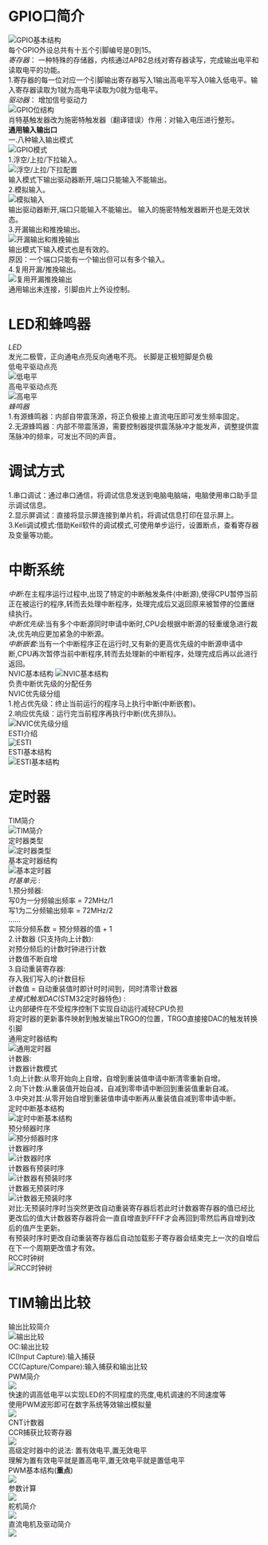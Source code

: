 # GPIO口简介 #  
![GPIO基本结构](GPIO基本结构.png)  
每个GPIO外设总共有十五个引脚编号是0到15。  
*寄存器*： 一种特殊的存储器，内核通过APB2总线对寄存器读写，完成输出电平和读取电平的功能。  
1.寄存器的每一位对应一个引脚输出寄存器写入1输出高电平写入0输入低电平。输入寄存器读取为1就为高电平读取为0就为低电平。  
*驱动器*： 增加信号驱动力  
![GPIO位结构](GPIO位结构.png)   
肖特基触发器改为施密特触发器（翻译错误）作用：对输入电压进行整形。  
**通用输入输出口**  
一.八种输入输出模式  
![GPIO模式](八种输入输出模式.png)  
1.浮空/上拉/下拉输入。  
![浮空/上拉/下拉配置](浮空上拉下拉.png)  
输入模式下输出驱动器断开,端口只能输入不能输出。  
2.模拟输入。  
![模拟输入](模拟输入.png)  
输出驱动器断开,端口只能输入不能输出。 
输入的施密特触发器断开也是无效状态。  
3.开漏输出和推挽输出。  
![开漏输出和推挽输出](开漏输出和推挽输出.png)  
输出模式下输入模式也是有效的。  
原因：一个端口只能有一个输出但可以有多个输入。  
4.复用开漏/推挽输出。  
![复用开漏推挽输出](复用开漏推挽输出.png)  
通用输出未连接，引脚由片上外设控制。  
# LED和蜂鸣器 #  
*LED*  
发光二极管，正向通电点亮反向通电不亮。 
长脚是正极短脚是负极   
低电平驱动点亮  
![低电平](低电平.png)  
高电平驱动点亮  
![高电平](高电平.png)   
*蜂鸣器*  
1.有源蜂鸣器：内部自带震荡源，将正负极接上直流电压即可发生频率固定。  
2.无源蜂鸣器：内部不带震荡源，需要控制器提供震荡脉冲才能发声，调整提供震荡脉冲的频率，可发出不同的声音。   
# 调试方式 #   
1.串口调试：通过串口通信，将调试信息发送到电脑电脑端，电脑使用串口助手显示调试信息。  
2.显示屏调试：直接将显示屏连接到单片机，将调试信息打印在显示屏上。  
3.Keli调试模式:借助Keil软件的调试模式,可使用单步运行，设置断点，查看寄存器及变量等功能。  
# 中断系统 #  
*中断*:在主程序运行过程中,出现了特定的中断触发条件(中断源),使得CPU暂停当前正在被运行的程序,转而去处理中断程序，处理完成后又返回原来被暂停的位置继续执行。  
*中断优先级*:当有多个中断源同时申请中断时,CPU会根据中断源的轻重缓急进行裁决,优先响应更加紧急的中断源。  
*中断嵌套*:当有一个中断程序正在运行时,又有新的更高优先级的中断源申请中断,CPU再次暂停当前中断程序,转而去处理新的中断程序，处理完成后再以此进行返回。  
NVIC基本结构
![NVIC基本结构](NVIC基本结构.png)  
负责中断优先级的分配任务  
NVIC优先级分组  
1.抢占优先级：终止当前运行的程序马上执行中断(中断嵌套)。  
2.响应优先级：运行完当前程序再执行中断(优先排队)。   
![NVIC优先级分组](NVIC优先级分组.png)  
ESTI介绍  
![ESTI](ESTI.png)  
ESTI基本结构  
![ESTI基本结构](ESTI基本结构.png)  
# 定时器 #
TIM简介  
![TIM简介](TIM简介.png)  
定时器类型   
![定时器类型](定时器类型.png)  
基本定时器结构  
![基本定时器](基本定时器.png)  
*时基单元* :  
1.预分频器:  
写0为一分频输出频率 = 72MHz/1  
写1为二分频输出频率 = 72MHz/2   
......   
实际分频系数 = 预分频器的值 + 1  
2.计数器 (只支持向上计数):  
对预分频后的计数时钟进行计数  
计数值不断自增  
3.自动重装寄存器:   
存入我们写入的计数目标  
计数值 = 自动重装值时即计时时间到，同时清零计数器  
*主模式触发DAC*(STM32定时器特色) :  
让内部硬件在不受程序控制下实现自动运行减轻CPU负担  
将定时器的更新事件映射到触发输出TRGO的位置，TRGO直接接DAC的触发转换引脚  
通用定时器结构  
![通用定时器](通用定时器.png)  
计数器:  
计数器计数模式  
1.向上计数:从零开始向上自增，自增到重装值申请中断清零重新自增。  
2.向下计数:从重装值开始自减，自减到零申请中断回到重装值重新自减。  
3.中央对其:从零开始自增到重装值申请中断再从重装值自减到零申请中断。  
定时中断基本结构  
![定时中断基本结构](定时中断基本结构.png)   
预分频器时序  
![预分频器时序](预分频器时序.png)  
计数器时序  
![计数器时序](计数器时序.png)  
计数器有预装时序  
![计数器有预装时序](计数器有预装时序.png)  
计数器无预装时序  
![计数器无预装时序](计数器无预装时序.png)   
对比:无预装时序时当突然更改自动重装寄存器后若此时计数器寄存器的值已经比更改后的值大计数器寄存器将会一直自增直到FFFF才会再回到零然后再自增到改后的值产生更新。  
有预装时序时更改自动重装寄存器后自动加载影子寄存器会结束完上一次的自增后在下一个周期更改值才有效。   
RCC时钟树  
![RCC时钟树](RCC时钟树.png)  
# TIM输出比较 #  
输出比较简介  
![输出比较](输出比较.png)  
OC:输出比较  
IC(Input Capture):输入捕获  
CC(Capture/Compare):输入捕获和输出比较  
PWM简介  
![](PWM简介.png)  
快速的调高低电平以实现LED的不同程度的亮度,电机调速的不同速度等  
使用PWM波形即可在数字系统等效输出模拟量   
 ![](输出比较通道.png)  
CNT计数器  
CCR捕获比较寄存器  
![](输出比较模式.png)  
高级定时器中的说法:
置有效电平,置无效电平  
理解为置有效电平就是置高电平,置无效电平就是置低电平  
PWM基本结构(**重点**)  
![](PWM基本结构.png)  
参数计算  
![](参数计算.png)  
舵机简介   
![](舵机简介.png)   
直流电机及驱动简介   
![](直流电机.png)  


